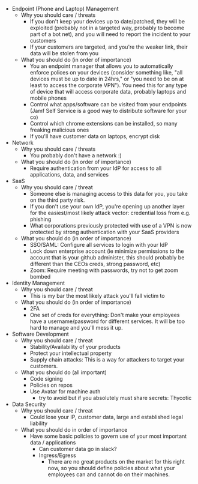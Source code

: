 - Endpoint (Phone and Laptop) Management
    - Why you should care / threats 
        - If you don't keep your devices up to date/patched, they will be exploited (probably not in a targeted way, probably to become part of a bot net), and you will need to report the incident to your customers 
        - If your customers are targeted, and you're the weaker link, their data will be stolen from you 
    - What you should do (in order of importance)
        - You an endpoint manager that allows you to automatically enforce polices on your devices (consider something like, "all devices must be up to date in 24hrs," or "you need to be on at least <version> to access the corporate VPN"). You need this for any type of device that will access corporate data, probably laptops and mobile phones 
        - Control what apps/software can be visited from your endpoints (Jamf Self Service is a good way to distribute software for your co) 
        - Control which chrome extensions can be installed, so many freaking malicious ones 
        - If you'll have customer data on laptops, encrypt disk 
- Network
    - Why you should care / threats
        - You probably don't have a network :) 
    - What you should do (in order of importance)
        - Require authentication from your IdP for access to all applications, data, and services
- SaaS
    - Why you should care / threat
        - Someone else is managing access to this data for you, you take on the third party risk.
        - If you don't use your own IdP, you're opening up another layer for the easiest/most likely attack vector: credential loss from e.g. phishing 
        - What corporations previously protected with use of a VPN is now protected by strong authentication with your SaaS providers 
    - What you should do (in order of importance)
        - SSO/SAML: Configure all services to login with your IdP 
        - Lock down enterprise account (ie minimize permissions to the account that is your github administer, this should probably be different than the CEOs creds, strong password, etc)
        - Zoom: Require meeting with passwords, try not to get zoom bombed
- Identity Management
    - Why you should care / threat
        - This is my bar the most likely attack you'll fall victim to
    - What you should do (in order of importance)
        - 2FA
        - One set of creds for everything: Don't make your employees have a username/password for different services. It will be too hard to manage and you'll mess it up. 
- Software Development
    - Why you should care / threat
        - Stability/Availability of your products
        - Protect your intellectual property 
        - Supply chain attacks: This is a way for attackers to target your customers. 
    - What you should do (all important)
        - Code signing
        - Policies on repos
        - Use Avatar for machine auth
            - try to avoid but if you absolutely must share secrets: Thycotic 
- Data Security 
    - Why you should care / threat
        - Could lose your IP, customer data, large and established legal liability
    - What you should do in order of importance
        - Have some basic policies to govern use of your most important data / applications
            - Can customer data go in slack? 
            - Ingress/Egress
                - There are no great products on the market for this right now, so you should define policies about what your employees can and cannot do on their machines. 
